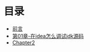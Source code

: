 # 目录

* [前言](README.md)
* [第01章-在idea怎么调试jdk源码](第01章-在idea怎么调试jdk源码/README.md)
* [Chapter2](chapter2/README.md)

